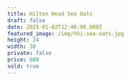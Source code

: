```yaml
---
title: Hilton Head Sea Oats
draft: false
date: 2025-01-02T12:46:00.000Z
featured_image: /img/hhi-sea-oats.jpg
height: 24
width: 30
private: false
price: 800
sold: true
---
```


